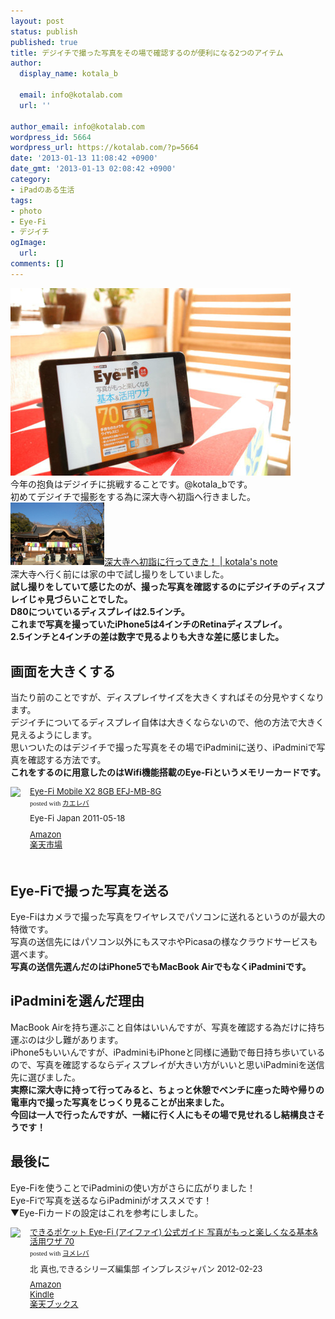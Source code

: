 ```yaml
---
layout: post
status: publish
published: true
title: デジイチで撮った写真をその場で確認するのが便利になる2つのアイテム
author:
  display_name: kotala_b

  email: info@kotalab.com
  url: ''

author_email: info@kotalab.com
wordpress_id: 5664
wordpress_url: https://kotalab.com/?p=5664
date: '2013-01-13 11:08:42 +0900'
date_gmt: '2013-01-13 02:08:42 +0900'
category:
- iPadのある生活
tags:
- photo
- Eye-Fi
- デジイチ
ogImage:
  url:
comments: []
---
```

<p><a href="/wp-content/uploads/eyefi130106_02.jpg" target="_blank"><img src="/wp-content/uploads/eyefi130106_02-448x300.jpg" alt="eyefi130106_02" width="448" height="300" class="alignnone size-large wp-image-5539" /></a><br />
今年の抱負はデジイチに挑戦することです。@kotala_bです。<br />
初めてデジイチで撮影をする為に深大寺へ初詣へ行きました。<br />
<a href="/go-to-jindaiji" target="_blank"><img class="alignleft" src="/wp-content/uploads/jindaiji_130112_07-448x300.jpg" alt="深大寺へ初詣に行ってきた！ | kotala's note" width="150" /></a><a href="/go-to-jindaiji" target="_blank">深大寺へ初詣に行ってきた！ | kotala's note</a><br style="clear:both" />深大寺へ行く前には家の中で試し撮りをしていました。<br />
<strong>試し撮りをしていて感じたのが、撮った写真を確認するのにデジイチのディスプレイじゃ見づらいことでした。<br />
D80についているディスプレイは2.5インチ。<br />
これまで写真を撮っていたiPhone5は4インチのRetinaディスプレイ。<br />
2.5インチと4インチの差は数字で見るよりも大きな差に感じました。</strong><br />
</p>
<!--more-->
<h2>画面を大きくする</h2>
<p>当たり前のことですが、ディスプレイサイズを大きくすればその分見やすくなります。<br />
デジイチについてるディスプレイ自体は大きくならないので、他の方法で大きく見えるようにします。<br />
思いついたのはデジイチで撮った写真をその場でiPadminiに送り、iPadminiで写真を確認する方法です。<br />
<strong>これをするのに用意したのはWifi機能搭載のEye-Fiというメモリーカードです。</strong></p>
<div class="kaerebalink-box" style="text-align:left;padding-bottom:20px;font-size:small;overflow: hidden">
<div class="kaerebalink-image" style="float:left;margin:0 15px 10px 0"><a href="https://www.amazon.co.jp/exec/obidos/ASIN/B004ZWQN28/same-22/ref=nosim/" rel="nofollow" target="_blank"><img src="https://images-fe.ssl-images-amazon.com/images/I/41GpB0gjxrL._SL160_.jpg" style="border: none" /></a></div>
<div class="kaerebalink-info" style="line-height:120%;overflow: hidden">
<div class="kaerebalink-name" style="margin-bottom:10px;line-height:120%"><a href="https://www.amazon.co.jp/exec/obidos/ASIN/B004ZWQN28/same-22/ref=nosim/" rel="nofollow" target="_blank">Eye-Fi Mobile X2 8GB EFJ-MB-8G</a>
<div class="kaerebalink-powered-date" style="font-size:8pt;margin-top:5px;font-family:verdana;line-height:120%">posted with <a href="https://kaereba.com" target="_blank">カエレバ</a></div>
</div>
<div class="kaerebalink-detail" style="margin-bottom:5px"> Eye-Fi Japan 2011-05-18    </div>
<div class="kaerebalink-link1" style="margin-top:10px">
<div class="shoplinkamazon"><a href="https://www.amazon.co.jp/gp/search?keywords=EFJ-MB-8G&amp;__mk_ja_JP=%83J%83%5E%83J%83i&amp;tag=same-22" rel="nofollow" target="_blank" title="アマゾン">Amazon</a></div>
<div class="shoplinkrakuten"><a href="https://hb.afl.rakuten.co.jp/hgc/0fa7afc8.bbfc196a.0fa7afc9.d56c38f1/?pc=http%3A%2F%2Fsearch.rakuten.co.jp%2Fsearch%2Fmall%2FEFJ-MB-8G%2F-%2Ff.1-p.1-s.1-sf.0-st.A-v.2%3Fx%3D0%26scid%3Daf_ich_link_urltxt%26m%3Dhttp%3A%2F%2Fm.rakuten.co.jp%2F" rel="nofollow" target="_blank" title="楽天市場">楽天市場</a></div>
</div>
</div>
<div class="booklink-footer" style="clear: left"></div>
</div>
<h2>Eye-Fiで撮った写真を送る</h2>
<p>Eye-Fiはカメラで撮った写真をワイヤレスでパソコンに送れるというのが最大の特徴です。<br />
写真の送信先にはパソコン以外にもスマホやPicasaの様なクラウドサービスも選べます。<br />
<strong>写真の送信先選んだのはiPhone5でもMacBook AirでもなくiPadminiです。</strong></p>
<h2>iPadminiを選んだ理由</h2>
<p>MacBook Airを持ち運ぶこと自体はいいんですが、写真を確認する為だけに持ち運ぶのは少し難があります。<br />
iPhone5もいいんですが、iPadminiもiPhoneと同様に通勤で毎日持ち歩いているので、写真を確認するならディスプレイが大きい方がいいと思いiPadminiを送信先に選びました。<br />
<strong>実際に深大寺に持って行ってみると、ちょっと休憩でベンチに座った時や帰りの電車内で撮った写真をじっくり見ることが出来ました。<br />
今回は一人で行ったんですが、一緒に行く人にもその場で見せれるし結構良さそうです！</strong></p>
<h2>最後に</h2>
<p>Eye-Fiを使うことでiPadminiの使い方がさらに広がりました！<br />
Eye-Fiで写真を送るならiPadminiがオススメです！<br />
▼Eye-Fiカードの設定はこれを参考にしました。</p>
<div class="booklink-box" style="text-align:left;padding-bottom:20px;font-size:small;overflow: hidden">
<div class="booklink-image" style="float:left;margin:0 15px 10px 0"><a href="https://www.amazon.co.jp/exec/obidos/asin/4844331515/same-22/" name="booklink" rel="nofollow" target="_blank"><img src="https://images-fe.ssl-images-amazon.com/images/I/51vI-U%2BFSqL._SL160_.jpg" style="border: none" /></a></div>
<div class="booklink-info" style="line-height:120%;overflow: hidden">
<div class="booklink-name" style="margin-bottom:10px;line-height:120%"><a href="https://www.amazon.co.jp/exec/obidos/asin/4844331515/same-22/" rel="nofollow" name="booklink" target="_blank">できるポケット Eye-Fi (アイファイ) 公式ガイド  写真がもっと楽しくなる基本&amp;活用ワザ 70</a>
<div class="booklink-powered-date" style="font-size:8pt;margin-top:5px;font-family:verdana;line-height:120%">posted with <a href="https://yomereba.com" target="_blank">ヨメレバ</a></div>
</div>
<div class="booklink-detail" style="margin-bottom:5px">北 真也,できるシリーズ編集部 インプレスジャパン 2012-02-23    </div>
<div class="booklink-link2" style="margin-top:10px">
<div class="shoplinkamazon"><a href="https://www.amazon.co.jp/exec/obidos/asin/4844331515/same-22/" rel="nofollow" target="_blank" title="アマゾン">Amazon</a></div>
<div class="shoplinkkindle"><a href="https://www.amazon.co.jp/exec/obidos/ASIN/B009OWX5PC/same-22/" rel="nofollow" target="_blank">Kindle</a></div>
<div class="shoplinkrakuten"><a href="https://hb.afl.rakuten.co.jp/hgc/0fa7afc8.bbfc196a.0fa7afc9.d56c38f1/?pc=http%3A%2F%2Fbooks.rakuten.co.jp%2Frb%2F11552099%2F%3Fscid%3Daf_ich_link_urltxt%26m%3Dhttp%3A%2F%2Fm.rakuten.co.jp%2Fev%2Fbook%2F" rel="nofollow" target="_blank" title="楽天ブックス">楽天ブックス</a></div>
</div>
</div>
<div class="booklink-footer" style="clear: left"></div>
</div>
